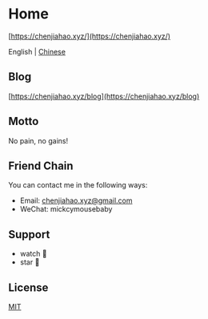 # Home

[https://chenjiahao.xyz/](https://chenjiahao.xyz/)

English | [Chinese](README_CN.md)

## Blog

[https://chenjiahao.xyz/blog](https://chenjiahao.xyz/blog)

## Motto

No pain, no gains!

## Friend Chain

You can contact me in the following ways:

- Email: chenjiahao.xyz@gmail.com
- WeChat: mickcymousebaby

## Support

- watch :eyes:
- star :star2:

## License

[MIT](LICENSE)
